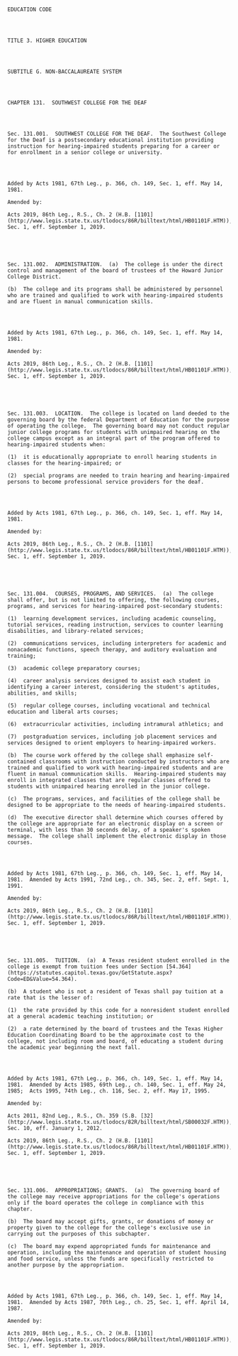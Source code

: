 ﻿
    
    
    	
    					
    
    
    EDUCATION CODE
    
      
    
    
    TITLE 3. HIGHER EDUCATION
    
      
    
    
    SUBTITLE G. NON-BACCALAUREATE SYSTEM
    
      
    
    
    CHAPTER 131.  SOUTHWEST COLLEGE FOR THE DEAF
    
      
    
    
    Sec. 131.001.  SOUTHWEST COLLEGE FOR THE DEAF.  The Southwest College for the Deaf is a postsecondary educational institution providing instruction for hearing-impaired students preparing for a career or for enrollment in a senior college or university.
    
    
    
    
    Added by Acts 1981, 67th Leg., p. 366, ch. 149, Sec. 1, eff. May 14, 1981.
    
    Amended by: 
    
    Acts 2019, 86th Leg., R.S., Ch. 2 (H.B. [1101](http://www.legis.state.tx.us/tlodocs/86R/billtext/html/HB01101F.HTM)), Sec. 1, eff. September 1, 2019.
    
    
    
    
    
    Sec. 131.002.  ADMINISTRATION.  (a)  The college is under the direct control and management of the board of trustees of the Howard Junior College District.
    
    (b)  The college and its programs shall be administered by personnel who are trained and qualified to work with hearing-impaired students and are fluent in manual communication skills.
    
    
    
    
    Added by Acts 1981, 67th Leg., p. 366, ch. 149, Sec. 1, eff. May 14, 1981.
    
    Amended by: 
    
    Acts 2019, 86th Leg., R.S., Ch. 2 (H.B. [1101](http://www.legis.state.tx.us/tlodocs/86R/billtext/html/HB01101F.HTM)), Sec. 1, eff. September 1, 2019.
    
    
    
    
    
    Sec. 131.003.  LOCATION.  The college is located on land deeded to the governing board by the federal Department of Education for the purpose of operating the college.  The governing board may not conduct regular junior college programs for students with unimpaired hearing on the college campus except as an integral part of the program offered to hearing-impaired students when:
    
    (1)  it is educationally appropriate to enroll hearing students in classes for the hearing-impaired; or
    
    (2)  special programs are needed to train hearing and hearing-impaired persons to become professional service providers for the deaf.
    
    
    
    
    Added by Acts 1981, 67th Leg., p. 366, ch. 149, Sec. 1, eff. May 14, 1981.
    
    Amended by: 
    
    Acts 2019, 86th Leg., R.S., Ch. 2 (H.B. [1101](http://www.legis.state.tx.us/tlodocs/86R/billtext/html/HB01101F.HTM)), Sec. 1, eff. September 1, 2019.
    
    
    
    
    
    Sec. 131.004.  COURSES, PROGRAMS, AND SERVICES.  (a)  The college shall offer, but is not limited to offering, the following courses, programs, and services for hearing-impaired post-secondary students:
    
    (1)  learning development services, including academic counseling, tutorial services, reading instruction, services to counter learning disabilities, and library-related services;
    
    (2)  communications services, including interpreters for academic and nonacademic functions, speech therapy, and auditory evaluation and training;
    
    (3)  academic college preparatory courses;
    
    (4)  career analysis services designed to assist each student in identifying a career interest, considering the student's aptitudes, abilities, and skills;
    
    (5)  regular college courses, including vocational and technical education and liberal arts courses;
    
    (6)  extracurricular activities, including intramural athletics; and
    
    (7)  postgraduation services, including job placement services and services designed to orient employers to hearing-impaired workers.
    
    (b)  The course work offered by the college shall emphasize self-contained classrooms with instruction conducted by instructors who are trained and qualified to work with hearing-impaired students and are fluent in manual communication skills.  Hearing-impaired students may enroll in integrated classes that are regular classes offered to students with unimpaired hearing enrolled in the junior college.
    
    (c)  The programs, services, and facilities of the college shall be designed to be appropriate to the needs of hearing-impaired students.
    
    (d)  The executive director shall determine which courses offered by the college are appropriate for an electronic display on a screen or terminal, with less than 30 seconds delay, of a speaker's spoken message.  The college shall implement the electronic display in those courses.
    
    
    
    
    Added by Acts 1981, 67th Leg., p. 366, ch. 149, Sec. 1, eff. May 14, 1981.  Amended by Acts 1991, 72nd Leg., ch. 345, Sec. 2, eff. Sept. 1, 1991.
    
    Amended by: 
    
    Acts 2019, 86th Leg., R.S., Ch. 2 (H.B. [1101](http://www.legis.state.tx.us/tlodocs/86R/billtext/html/HB01101F.HTM)), Sec. 1, eff. September 1, 2019.
    
    
    
    
    
    Sec. 131.005.  TUITION.  (a)  A Texas resident student enrolled in the college is exempt from tuition fees under Section [54.364](https://statutes.capitol.texas.gov/GetStatute.aspx?Code=ED&Value=54.364).
    
    (b)  A student who is not a resident of Texas shall pay tuition at a rate that is the lesser of:
    
    (1)  the rate provided by this code for a nonresident student enrolled at a general academic teaching institution; or
    
    (2)  a rate determined by the board of trustees and the Texas Higher Education Coordinating Board to be the approximate cost to the college, not including room and board, of educating a student during the academic year beginning the next fall.
    
    
    
    
    Added by Acts 1981, 67th Leg., p. 366, ch. 149, Sec. 1, eff. May 14, 1981.  Amended by Acts 1985, 69th Leg., ch. 140, Sec. 1, eff. May 24, 1985;  Acts 1995, 74th Leg., ch. 116, Sec. 2, eff. May 17, 1995.
    
    Amended by: 
    
    Acts 2011, 82nd Leg., R.S., Ch. 359 (S.B. [32](http://www.legis.state.tx.us/tlodocs/82R/billtext/html/SB00032F.HTM)), Sec. 10, eff. January 1, 2012.
    
    Acts 2019, 86th Leg., R.S., Ch. 2 (H.B. [1101](http://www.legis.state.tx.us/tlodocs/86R/billtext/html/HB01101F.HTM)), Sec. 1, eff. September 1, 2019.
    
    
    
    
    
    Sec. 131.006.  APPROPRIATIONS; GRANTS.  (a)  The governing board of the college may receive appropriations for the college's operations only if the board operates the college in compliance with this chapter.
    
    (b)  The board may accept gifts, grants, or donations of money or property given to the college for the college's exclusive use in carrying out the purposes of this subchapter.
    
    (c)  The board may expend appropriated funds for maintenance and operation, including the maintenance and operation of student housing and food service, unless the funds are specifically restricted to another purpose by the appropriation.
    
    
    
    
    Added by Acts 1981, 67th Leg., p. 366, ch. 149, Sec. 1, eff. May 14, 1981.  Amended by Acts 1987, 70th Leg., ch. 25, Sec. 1, eff. April 14, 1987.
    
    Amended by: 
    
    Acts 2019, 86th Leg., R.S., Ch. 2 (H.B. [1101](http://www.legis.state.tx.us/tlodocs/86R/billtext/html/HB01101F.HTM)), Sec. 1, eff. September 1, 2019.
    
    
    
    
    				
